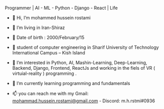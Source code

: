 Programmer | AI - ML - Python - Django - React | Life

- 👋 Hi, I’m mohammed hussein rostami 
- 👋 I’m living in Iran-Shiraz
- 👋 Date of birth : 2000/February/15
- 👋 student of computer engineering in Sharif University of Technology International Campus – Kish Island

- 👀 I’m interested in Python, AI, Mashin-Learning, Deep-Learning, Backend, Django, Frontend, ReactJs and working in the fiels of VR ( virtuial-reality ) programming .
- 🌱 I’m currently learning programming and fundamentals 
- 📫 you can reach me with my Gmail: mohammad.hussein.rostami@gmail.com - Discord: m.h.rstmi#0936
